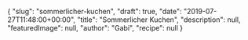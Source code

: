 {
    "slug": "sommerlicher-kuchen",
    "draft": true,
    "date": "2019-07-27T11:48:00+00:00",
    "title": "Sommerlicher Kuchen",
    "description": null,
    "featuredImage": null,
    "author": "Gabi",
    "recipe": null
}

